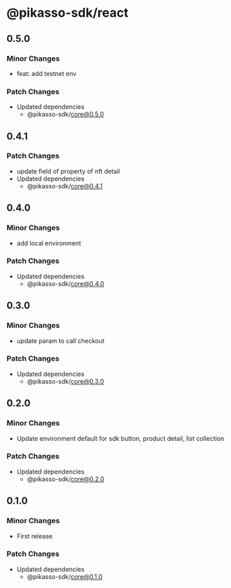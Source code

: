 # @pikasso-sdk/react

## 0.5.0

### Minor Changes

- feat: add testnet env

### Patch Changes

- Updated dependencies
  - @pikasso-sdk/core@0.5.0

## 0.4.1

### Patch Changes

- update field of property of nft detail
- Updated dependencies
  - @pikasso-sdk/core@0.4.1

## 0.4.0

### Minor Changes

- add local environment

### Patch Changes

- Updated dependencies
  - @pikasso-sdk/core@0.4.0

## 0.3.0

### Minor Changes

- update param to call checkout

### Patch Changes

- Updated dependencies
  - @pikasso-sdk/core@0.3.0

## 0.2.0

### Minor Changes

- Update environment default for sdk button, product detail, list collection

### Patch Changes

- Updated dependencies
  - @pikasso-sdk/core@0.2.0

## 0.1.0

### Minor Changes

- First release

### Patch Changes

- Updated dependencies
  - @pikasso-sdk/core@0.1.0
